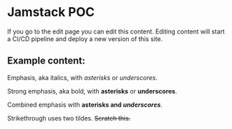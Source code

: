 # Jamstack POC

If you go to the edit page you can edit this content.
Editing content will start a CI/CD pipeline and deploy a new version of this site.

## Example content:

Emphasis, aka italics, with *asterisks* or _underscores_.

Strong emphasis, aka bold, with **asterisks** or __underscores__.

Combined emphasis with **asterisks and _underscores_**.

Strikethrough uses two tildes. ~~Scratch this.~~